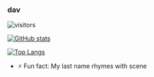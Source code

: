 ### dav
![visitors](https://visitor-badge.laobi.icu/badge?page_id=davidsean.visitor-badge)

[![GitHub stats](https://github-readme-stats.vercel.app/api?username=davidsean)](https://github.com/davidsean/github-readme-stats)

[![Top Langs](https://github-readme-stats.vercel.app/api/top-langs/?username=anuraghazra)](https://github.com/anuraghazra/github-readme-stats)

<!--
**davidsean/davidsean** is a ✨ _special_ ✨ repository because its `README.md` (this file) appears on your GitHub profile.

Here are some ideas to get you started:


-->
- ⚡ Fun fact: My last name rhymes with scene
